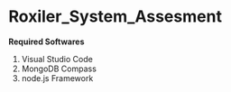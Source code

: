 # Roxiler_System_Assesment

**Required Softwares**
1. Visual Studio Code
2. MongoDB Compass
3. node.js Framework
